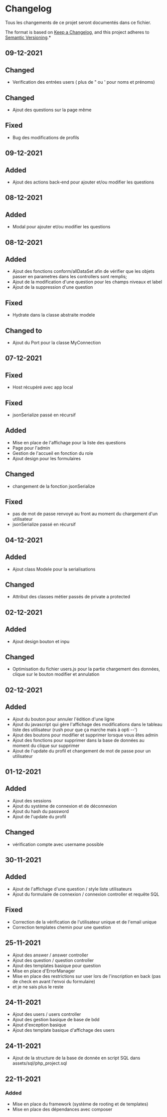 # Changelog 
Tous les changements de ce projet seront documentés dans ce fichier.

The format is based on [Keep a Changelog](https://keepachangelog.com/en/1.0.0/),
and this project adheres to [Semantic Versioning](https://semver.org/spec/v2.0.0.html).*

## 09-12-2021 
## Changed
- Verification des entrées users ( plus de " ou ' pour noms et prénoms)

## Changed
- Ajout des questions sur la page même

## Fixed
- Bug des modifications de profils

## 09-12-2021 
## Added
- Ajout des actions back-end pour ajouter et/ou modifier les questions

## 08-12-2021 
## Added
- Modal pour ajouter et/ou modifier les questions

## 08-12-2021 
## Added
- Ajout des fonctions conform/allDataSet afin de vérifier que les objets passer en parametres
    dans les controllers sont remplis;
- Ajout de la modification d'une question pour les champs niveaux et label
- Ajout de la suppression d'une question 

## Fixed
- Hydrate dans la classe abstraite modele

## Changed to
- Ajout du Port pour la classe MyConnection

## 07-12-2021 
## Fixed
- Host récupéré avec app local
 
## Fixed
- jsonSerialize passé en récursif
 
## Added 
- Mise en place de l'affichage pour la liste des questions 
- Page pour l'admin 
- Gestion de l'accueil en fonction du role
- Ajout design pour les formulaires 

 
## Changed
- changement de la fonction jsonSerialize

## Fixed
- pas de mot de passe renvoyé au front au moment du chargement d'un utilisateur 
- jsonSerialize passé en récursif


## 04-12-2021
## Added
- Ajout class Modele pour la serialisations

## Changed
- Attribut des classes métier passés de private a protected


## 02-12-2021
## Added
- Ajout design bouton et inpu

## Changed
- Optimisation du fichier users.js pour la partie chargement des données, clique sur le bouton modifier et annulation

## 02-12-2021
## Added
- Ajout du bouton pour annuler l'édition d'une ligne
- Ajout du javascript qui gère l'affichage des modifications dans le tableau liste des utilisateur (rush pour que ça marche mais à opti --')
- Ajout des boutons pour modifier et supprimer lorsque vous êtes admin
- Ajout des fonctions pour supprimer dans la base de données au moment du clique sur supprimer
- Ajout de l'update du profil et changement de mot de passe pour un utilisateur


## 01-12-2021

## Added 
- Ajout des sessions 
- Ajout du système de connexion et de déconnexion
- Ajout du hash du password 
- Ajout de l'update du profil

## Changed
- vérification compte avec username possible 

## 30-11-2021
## Added 
- Ajout de l'affichage d'une question / style liste utilisateurs
- Ajout du formulaire de connexion / connexion controller et requête SQL

## Fixed 
- Correction de la vérification de l'utilisateur unique et de l'email unique
- Correction templates chemin pour une question

## 25-11-2021

- Ajout des answer / answer controller
- Ajout des question / question controller
- Ajout des templates basique pour question
- Mise en place d'ErrorManager
- Mise en place des restrictions sur user lors de l'inscription en back (pas de check en avant l'envoi du formulaire)
- et je ne sais plus le reste


## 24-11-2021

- Ajout des users / users controller
- Ajout des gestion basique de base de bdd
- Ajout d'exception basique
- Ajout des template basique d'affichage des users

## 24-11-2021

- Ajout de la structure de la base de donnée en script SQL dans assets/sql/php_project.sql

## 22-11-2021

### Added 
- Mise en place du framework (système de rooting et de templates)
- Mise en place des dépendances avec composer
